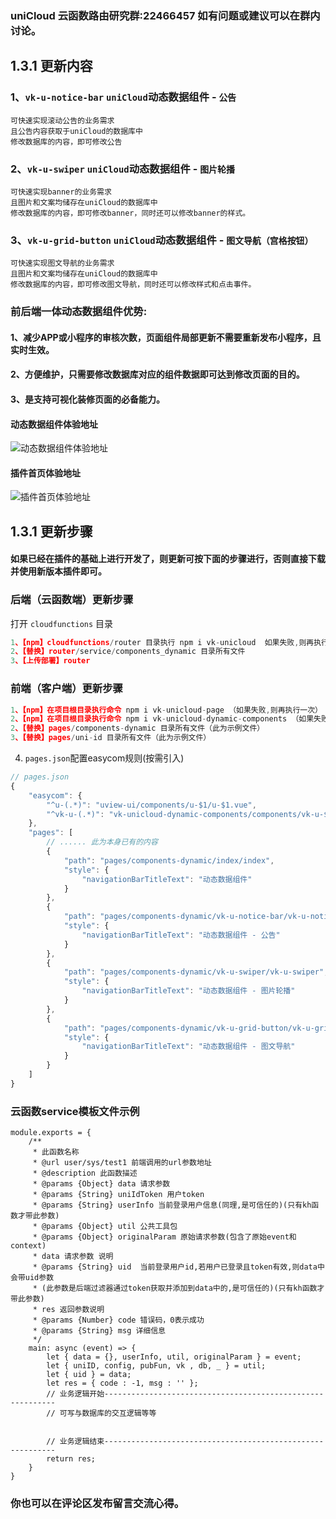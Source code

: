 ### uniCloud 云函数路由研究群:22466457 如有问题或建议可以在群内讨论。

## 1.3.1 更新内容

### 1、`vk-u-notice-bar` `uniCloud`动态数据组件 - `公告`
```
可快速实现滚动公告的业务需求
且公告内容获取于uniCloud的数据库中
修改数据库的内容，即可修改公告
```
### 2、`vk-u-swiper` `uniCloud`动态数据组件 - `图片轮播`
```
可快速实现banner的业务需求
且图片和文案均储存在uniCloud的数据库中
修改数据库的内容，即可修改banner，同时还可以修改banner的样式。
```

### 3、`vk-u-grid-button` `uniCloud`动态数据组件 - `图文导航（宫格按钮）`
```
可快速实现图文导航的业务需求
且图片和文案均储存在uniCloud的数据库中
修改数据库的内容，即可修改图文导航，同时还可以修改样式和点击事件。
```

### 前后端一体动态数据组件优势:

#### 1、减少APP或小程序的审核次数，页面组件局部更新不需要重新发布小程序，且实时生效。
#### 2、方便维护，只需要修改数据库对应的组件数据即可达到修改页面的目的。
#### 3、是支持可视化装修页面的必备能力。


#### 动态数据组件体验地址
![动态数据组件体验地址](https://vkceyugu.cdn.bspapp.com/VKCEYUGU-vk-cloud-router-test/51dc8810-e9ae-11ea-81ea-f115fe74321c.png?x-oss-process=image/resize,h_250 "动态数据组件体验地址")
#### 插件首页体验地址
![插件首页体验地址](https://vkceyugu.cdn.bspapp.com/VKCEYUGU-vk-cloud-router-test/51de83e0-e9ae-11ea-81ea-f115fe74321c.png?x-oss-process=image/resize,h_250 "插件首页体验地址")
 
## 1.3.1 更新步骤
#### 如果已经在插件的基础上进行开发了，则更新可按下面的步骤进行，否则直接下载并使用新版本插件即可。

### 后端（云函数端）更新步骤
打开 `cloudfunctions` 目录

```js
1、【npm】cloudfunctions/router 目录执行 npm i vk-unicloud  如果失败,则再执行一次
2、【替换】router/service/components_dynamic 目录所有文件
3、【上传部署】router
```

### 前端（客户端）更新步骤

```js
1、【npm】在项目根目录执行命令 npm i vk-unicloud-page （如果失败,则再执行一次）
2、【npm】在项目根目录执行命令 npm i vk-unicloud-dynamic-components （如果失败,则再执行一次）
2、【替换】pages/components-dynamic 目录所有文件（此为示例文件）
3、【替换】pages/uni-id 目录所有文件（此为示例文件）
```


4. `pages.json`配置easycom规则(按需引入)

```js
// pages.json
{
	"easycom": {
		"^u-(.*)": "uview-ui/components/u-$1/u-$1.vue",
		"^vk-u-(.*)": "vk-unicloud-dynamic-components/components/vk-u-$1/vk-u-$1.vue"
	},
	"pages": [
		// ...... 此为本身已有的内容
		{
			"path": "pages/components-dynamic/index/index",
			"style": {
				"navigationBarTitleText": "动态数据组件"
			}
		},
		{
			"path": "pages/components-dynamic/vk-u-notice-bar/vk-u-notice-bar",
			"style": {
				"navigationBarTitleText": "动态数据组件 - 公告"
			}
		},
		{
			"path": "pages/components-dynamic/vk-u-swiper/vk-u-swiper",
			"style": {
				"navigationBarTitleText": "动态数据组件 - 图片轮播"
			}
		},
		{
			"path": "pages/components-dynamic/vk-u-grid-button/vk-u-grid-button",
			"style": {
				"navigationBarTitleText": "动态数据组件 - 图文导航"
			}
		}
	]
}
```

### 云函数service模板文件示例
```
module.exports = {
	/**
	 * 此函数名称
	 * @url user/sys/test1 前端调用的url参数地址
	 * @description 此函数描述
	 * @params {Object} data 请求参数
	 * @params {String} uniIdToken 用户token
	 * @params {String} userInfo 当前登录用户信息(同理,是可信任的)(只有kh函数才带此参数)
	 * @params {Object} util 公共工具包
	 * @params {Object} originalParam 原始请求参数(包含了原始event和context)
	 * data 请求参数 说明
	 * @params {String} uid  当前登录用户id,若用户已登录且token有效,则data中会带uid参数
	 * (此参数是后端过滤器通过token获取并添加到data中的,是可信任的)(只有kh函数才带此参数)
	 * res 返回参数说明
	 * @params {Number} code 错误码，0表示成功
	 * @params {String} msg 详细信息
	 */
	main: async (event) => {
		let { data = {}, userInfo, util, originalParam } = event;
		let { uniID, config, pubFun, vk , db, _ } = util;
		let { uid } = data;
		let res = { code : -1, msg : '' };
		// 业务逻辑开始----------------------------------------------------------- 
		// 可写与数据库的交互逻辑等等
		
		
		// 业务逻辑结束-----------------------------------------------------------
		return res;
	}
}
```
### 你也可以在评论区发布留言交流心得。
